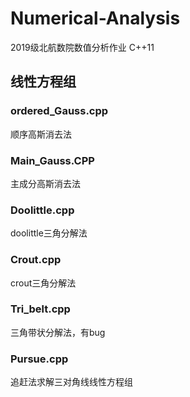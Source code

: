# Numerical-Analysis
2019级北航数院数值分析作业
C++11
## 线性方程组
### ordered_Gauss.cpp
顺序高斯消去法
### Main_Gauss.CPP
主成分高斯消去法
### Doolittle.cpp
doolittle三角分解法
### Crout.cpp
crout三角分解法
### Tri_belt.cpp
三角带状分解法，有bug
### Pursue.cpp
追赶法求解三对角线线性方程组


